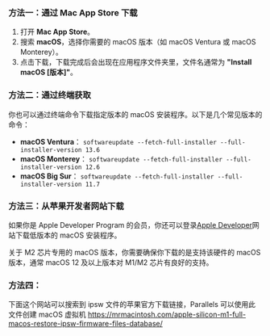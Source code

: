 ### 方法一：通过 Mac App Store 下载

1. 打开 **Mac App Store**。
2. 搜索 **macOS**，选择你需要的 macOS 版本（如 macOS Ventura 或 macOS Monterey）。
3. 点击下载，下载完成后会出现在应用程序文件夹里，文件名通常为 **"Install macOS [版本]"**。

### 方法二：通过终端获取

你也可以通过终端命令下载指定版本的 macOS 安装程序。以下是几个常见版本的命令：

- **macOS Ventura**：
    `softwareupdate --fetch-full-installer --full-installer-version 13.6`
- **macOS Monterey**：
    `softwareupdate --fetch-full-installer --full-installer-version 12.6`
- **macOS Big Sur**：
    `softwareupdate --fetch-full-installer --full-installer-version 11.7`

### 方法三：从苹果开发者网站下载

如果你是 Apple Developer Program 的会员，你还可以登录[Apple Developer](https://developer.apple.com/download/more/)网站下载低版本的 macOS 安装程序。

关于 M2 芯片专用的 macOS 版本，你需要确保你下载的是支持该硬件的 macOS 版本，通常 macOS 12 及以上版本对 M1/M2 芯片有良好的支持。

### 方法四：

下面这个网站可以搜索到 ipsw 文件的苹果官方下载链接，Parallels 可以使用此文件创建 macOS 虚拟机
https://mrmacintosh.com/apple-silicon-m1-full-macos-restore-ipsw-firmware-files-database/
